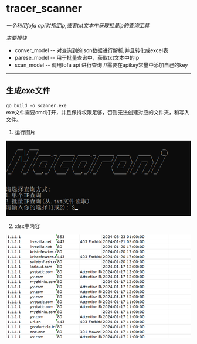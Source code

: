 # tracer_scanner
*一个利用fofa api对指定ip,或者txt文本中获取批量ip的查询工具*

*主要模块*
* conver_model -- 对查询到的json数据进行解析,并且转化成excel表
* parese_model -- 用于批量查询中，获取txt文本中的ip
* scan_model -- 调用fofa api 进行查询    //需要在apikey常量中添加自己的key
*** 
## 生成exe文件
`go build -o scanner.exe`
<br>
exe文件需要cmd打开，并且保持权限足够，否则无法创建对应的文件夹，和写入文件。

1. 运行图片
   
![运行图片](./Screenshot.png)

2. xlsx中内容

![xlsx中内容](./img.png)







